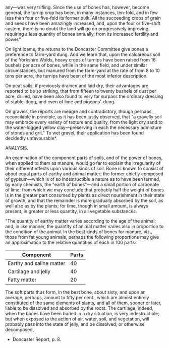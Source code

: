any—was very trifling. Since the use of bones has, however, become general, the turnip crop has been, in many instances, ten-fold, and in few less than four or five-fold its former bulk. All the succeeding crops of grain and seeds have been amazingly increased, and, upon the four or five-shift system, there is no doubt the land will go on progressively improving, requiring a less quantity of bones annually, from its increased fertility and power."

On light loams, the returns to the Doncaster Committee give bones a preference to farm-yard dung. And we learn that, upon the calcareous soil of the Yorkshire Wolds, heavy crops of turnips have been raised from 16 bushels per acre of bones, while in the same field, and under similar circumstances, but manured from the farm-yard at the rate of from 8 to 10 tons per acre, the turnips have been of the most inferior description.

On peat soils, if previously drained and laid dry, their advantages are reported to be so striking, that from fifteen to twenty bushels of dust per acre, drilled, have been also found to very far surpass the ordinary dressing of stable-dung, and even of lime and pigeons'-dung.

On gravels, the reports are meagre and contradictory, though perhaps reconcilable in principle, as it has been justly observed, that "a gravelly soil may embrace every variety of texture and quality, from the light dry sand to the water-logged yellow clay—preserving in each the necessary admixture of stones and grit." To wet gravel, their application has been found decidedly unfavourable*.

ANALYSIS.

An examination of the component parts of soils, and of the power of bones, when applied to them as manure, would go far to explain the irregularity of their different effects upon various kinds of soil. Bone is known to consist of about equal parts of earthy and animal matter; the former chiefly composed of gypsum—which is of so indestructible a nature as to have been termed, by early chemists, the "earth of bones"—and a small portion of carbonate of lime; from which we may conclude that probably half the weight of bones is in the greater part consumed by plants as direct nourishment in their state of growth, and that the remainder is more gradually absorbed by the soil, as well also as by the plants; for lime, though in small amount, is always present, in greater or less quantity, in all vegetable substances.

"The quantity of earthy matter varies according to the age of the animal; and, in like manner, the quantity of animal matter varies also in proportion to the condition of the animal. In the best kinds of bones for manure, viz., those from fat young animals, perhaps the following proportions may give an approximation to the relative quantities of each in 100 parts:

| Component          | Parts |
|--------------------|-------|
| Earthy and saline matter | 40    |
| Cartilage and jelly  | 40    |
| Fatty matter        | 20    |

The soft parts thus form, in the best bone, about sixty, and upon an average, perhaps, amount to fifty per cent., which are almost entirely constituted of the same elements of plants, and all of them, sooner or later, liable to be dissolved and absorbed by the roots. The cartilage, indeed, when the bones have been buried in a dry situation, is very indestructible; but when exposed to the action of air, water, soil, and vegetation, will probably pass into the state of jelly, and be dissolved, or otherwise decomposed,

* Doncaster Report, p. 8.